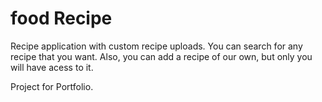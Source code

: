 # food Recipe

Recipe application with custom recipe uploads.
You can search for any recipe that you want.
Also, you can add a recipe of our own, but only you will have acess to it.

Project for Portfolio.
